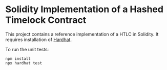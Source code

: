 # Solidity Implementation of a Hashed Timelock Contract

This project contains a reference implementation of a HTLC in Solidity. It requires installation of [Hardhat](https://hardhat.org/).

To run the unit tests:

```
npm install
npx hardhat test
```
